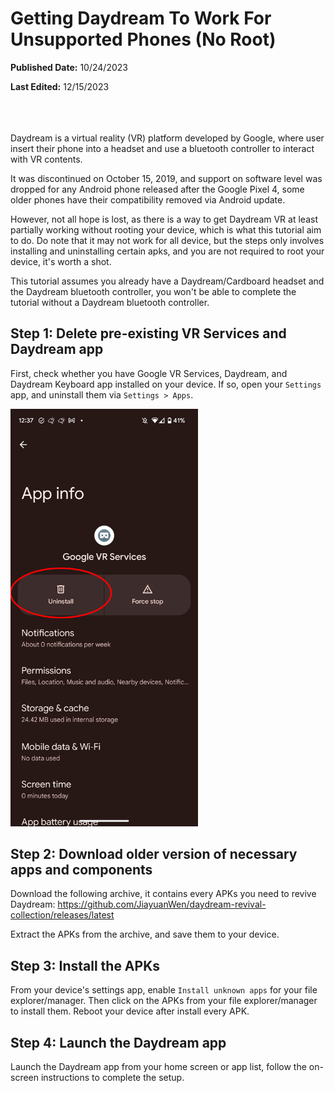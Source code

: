 <h1 align="left">Getting Daydream To Work For Unsupported Phones (No Root)</h1>


**Published Date:** 10/24/2023

**Last Edited:** 12/15/2023
<br>
<br>
<br>
<br>

Daydream is a virtual reality (VR) platform developed by Google, where user insert their phone into a headset and use a bluetooth controller to interact with VR contents. 

It was discontinued on October 15, 2019, and support on software level was dropped for any Android phone released after the Google Pixel 4, some older phones have their compatibility removed via Android update.

However, not all hope is lost, as there is a way to get Daydream VR at least partially working without rooting your device, which is what this tutorial aim to do. Do note that it may not work for all device, but the steps only involves installing and uninstalling certain apks, and you are not required to root your device, it's worth a shot. 

This tutorial assumes you already have a Daydream/Cardboard headset and the Daydream bluetooth controller, you won't be able to complete the tutorial without a Daydream bluetooth controller.

<!--
This tutorial derives from this Reddit post: https://www.reddit.com/r/daydream/comments/qi4cai/comment/hkb57aq/?utm_source=share&utm_medium=mweb3x&utm_name=mweb3xcss&utm_term=1&utm_content=share_button 
<!---->

## Step 1: Delete pre-existing VR Services and Daydream app

First, check whether you have Google VR Services, Daydream, and Daydream Keyboard app installed on your device. If so, open your `Settings` app, and uninstall them via `Settings > Apps`.

<img src="https://raw.githubusercontent.com/JiayuanWen/blogs/main/resources/blog2/step1-1.png" width="300" />

## Step 2: Download older version of necessary apps and components

Download the following archive, it contains every APKs you need to revive Daydream:
https://github.com/JiayuanWen/daydream-revival-collection/releases/latest

Extract the APKs from the archive, and save them to your device. 

## Step 3: Install the APKs

From your device's settings app, enable `Install unknown apps` for your file explorer/manager. Then click on the APKs from your file explorer/manager to install them. Reboot your device after install every APK. 

## Step 4: Launch the Daydream app 

Launch the Daydream app from your home screen or app list, follow the on-screen instructions to complete the setup. 